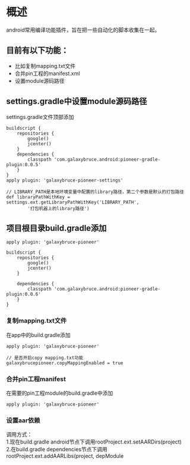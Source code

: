 # 概述
android常用编译功能插件，旨在把一些自动化的脚本收集在一起。

## 目前有以下功能：
* 比如复制mapping.txt文件
* 合并pin工程的manifest.xml
* 设置module源码路径

## settings.gradle中设置module源码路径
settings.gradle文件顶部添加
```
buildscript {
    repositories {
        google()
        jcenter()
    }
    dependencies {
        classpath 'com.galaxybruce.android:pioneer-gradle-plugin:0.0.5'
    }
}
apply plugin: 'galaxybruce-pioneer-settings'

// LIBRARY_PATH是本地环境变量中配置的library路径，第二个参数是默认的打包路径
def libraryPathWithKey = settings.ext.getLibraryPathWithKey('LIBRARY_PATH',
        '打包机器上的library路径')
```

## 项目根目录build.gradle添加
```
apply plugin: 'galaxybruce-pioneer'

buildscript {
    repositories {
        google()
        jcenter()
    }

    dependencies {
        classpath 'com.galaxybruce.android:pioneer-gradle-plugin:0.0.6'
    }
}
```

### 复制mapping.txt文件
在app中的build.gradle添加
```
apply plugin: 'galaxybruce-pioneer'

// 是否开启copy mapping.txt功能
galaxybrucepioneer.copyMappingEnabled = true
```

### 合并pin工程manifest
在需要的pin工程module的build.gradle中添加
```
apply plugin: 'galaxybruce-pioneer'
```

### 设置aar依赖
调用方式：  
1.现在build.gradle android节点下调用rootProject.ext.setAARDirs(project)  
2.在build.gradle dependencies节点下调用rootProject.ext.addAARLibs(project, depModule











